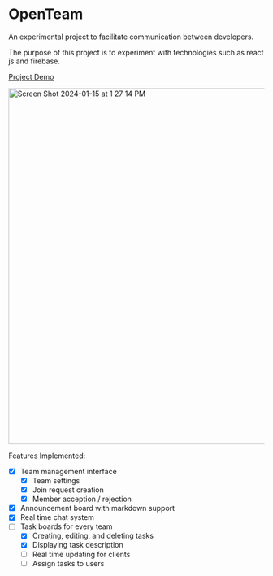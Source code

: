 # OpenTeam

An experimental project to facilitate communication between developers.

The purpose of this project is to experiment with technologies such as react js and firebase.

[Project Demo](https://openteam-330ce.web.app/login)

<img width="700" alt="Screen Shot 2024-01-15 at 1 27 14 PM" src="https://github.com/acezxn/OpenTeam/assets/14313049/ecfdc24a-89ee-418a-bbba-94f13fabbc0b">

Features Implemented:

- [x] Team management interface
  - [x] Team settings
  - [x] Join request creation
  - [x] Member acception / rejection
- [x] Announcement board with markdown support
- [x] Real time chat system
- [ ] Task boards for every team
  - [x] Creating, editing, and deleting tasks
  - [x] Displaying task description
  - [ ] Real time updating for clients
  - [ ] Assign tasks to users

